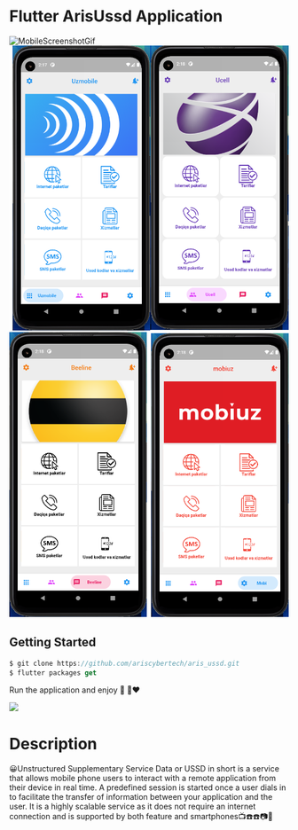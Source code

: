 # Flutter ArisUssd Application
![MobileScreenshotGif](screenshots/screenrecord.gif)
![MobileScreenshot](screenshots/screenshot.png)
![MobileScreenshot1](screenshots/screenshot1.png)
## Getting Started

```dart
$ git clone https://github.com/ariscybertech/aris_ussd.git
$ flutter packages get
```

Run the application and enjoy :tada: :rainbow::heart:

<a href="https://www.buymeacoffee.com/ariscybertech"><img src="https://cdn.buymeacoffee.com/buttons/v2/default-yellow.png" height="60"></a>
# Description
:grinning:Unstructured Supplementary Service Data or USSD in short is a service that allows mobile phone users to interact with a remote application from their device in real time. A predefined session is started once a user dials in to facilitate the transfer of information between your application and the user. It is a highly scalable service as it does not require an internet connection and is supported by both feature and smartphones:tv::telephone::phone::camera::iphone:
